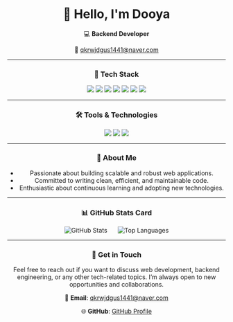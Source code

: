 <div align="center">

# 👋 Hello, I'm Dooya 


💻 **Backend Developer**

📮 qkrwjdgus1441@naver.com

---

### 🔧 **Tech Stack**

  <img src="https://img.shields.io/badge/JAVA-007396?style=for-the-badge&logo=java&logoColor=white">
  <img src="https://img.shields.io/badge/Spring-6DB33F?style=for-the-badge&logo=Spring&logoColor=white">
  <img src="https://img.shields.io/badge/Spring Boot-6DB33F?style=for-the-badge&logo=springboot&logoColor=white">
  <img src="https://img.shields.io/badge/postgresql-4169E1?style=for-the-badge&logo=PostgreSQL&logoColor=white">
  <img src="https://img.shields.io/badge/amazon ec2-FF9900?style=for-the-badge&logo=amazonec2&logoColor=white">
  <img src="https://img.shields.io/badge/amazon rds-527FFF?style=for-the-badge&logo=amazonrds&logoColor=white">
  <img src="https://img.shields.io/badge/docker-2496ED?style=for-the-badge&logo=docker&logoColor=white">

---

### 🛠️ **Tools & Technologies**

  <img src="https://img.shields.io/badge/Git-F05032?style=for-the-badge&logo=git&logoColor=white">
  <img src="https://img.shields.io/badge/GitHub-181717?style=for-the-badge&logo=github&logoColor=white">
  <img src="https://img.shields.io/badge/IntelliJ IDEA-000000?style=for-the-badge&logo=intellijidea&logoColor=white">

---

### 🚀 **About Me**

- Passionate about building scalable and robust web applications.
- Committed to writing clean, efficient, and maintainable code.
- Enthusiastic about continuous learning and adopting new technologies.

---

### 📊 **GitHub Stats Card**

<div>
  <img src="https://github-readme-stats.vercel.app/api?username=Do-oya&show_icons=true&theme=radical" alt="GitHub Stats" style="margin-right: 20px;">
  <img src="https://github-readme-stats.vercel.app/api/top-langs/?username=Do-oya&layout=compact&theme=radical" alt="Top Languages">
</div>

---

<!--
### 📊 **Projects**

- **E-commerce Platform**: Developed a full-fledged e-commerce application using Spring Boot, PostgreSQL, and Docker. Implemented features like user authentication, product management, and order processing. Deployed on AWS EC2 and managed the database using Amazon RDS.
  
- **Blog Platform**: Built a scalable blog platform with Spring Boot, enabling users to create, edit, and delete posts. Integrated PostgreSQL for data persistence and deployed the application using Docker containers for easy scalability.

---
-->

### 💬 **Get in Touch**

Feel free to reach out if you want to discuss web development, backend engineering, or any other tech-related topics. I’m always open to new opportunities and collaborations.

📧 **Email**: qkrwjdgus1441@naver.com

🌐 **GitHub**: [GitHub Profile](https://github.com/Do-oya)

</div>

